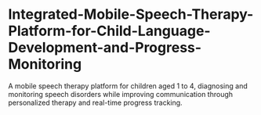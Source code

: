 # Integrated-Mobile-Speech-Therapy-Platform-for-Child-Language-Development-and-Progress-Monitoring
A mobile speech therapy platform for children aged 1 to 4, diagnosing and monitoring speech disorders while improving communication through personalized therapy and real-time progress tracking.

